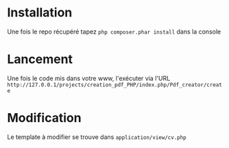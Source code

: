 # Installation
Une fois le repo récupéré
tapez `php composer.phar install` dans la console

# Lancement
Une fois le code mis dans votre www, l'exécuter via l'URL `http://127.0.0.1/projects/creation_pdf_PHP/index.php/Pdf_creator/create`

# Modification
Le template à modifier se trouve dans `application/view/cv.php`
